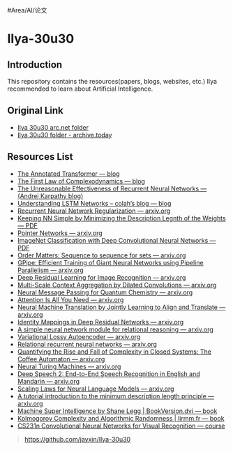 #Area/AI/论文 

# Ilya-30u30

## Introduction

This repository contains the resources(papers, blogs, websites, etc.) Ilya recommended to learn about Artificial Intelligence.

## Original Link

- [Ilya 30u30 arc.net folder](https://arc.net/folder/D0472A20-9C20-4D3F-B145-D2865C0A9FEE)
- [Ilya 30u30 folder - archive.today](https://archive.is/aciJR)

## Resources List

- [The Annotated Transformer — blog](https://nlp.seas.harvard.edu/annotated-transformer/)
- [The First Law of Complexodynamics — blog](https://scottaaronson.blog/?p=762)
- [The Unreasonable Effectiveness of Recurrent Neural Networks — (Andrej Karpathy blog)](https://karpathy.github.io/2015/05/21/rnn-effectiveness/)
- [Understanding LSTM Networks – colah’s blog — blog](https://colah.github.io/posts/2015-08-Understanding-LSTMs/)
- [Recurrent Neural Network Regularization — arxiv.org](https://arxiv.org/pdf/1409.2329.pdf)
- [Keeping NN Simple by Minimizing the Description Legnth of the Weights — PDF](https://www.cs.toronto.edu/~hinton/absps/colt93.pdf)
- [Pointer Networks — arxiv.org](https://arxiv.org/pdf/1506.03134.pdf)
- [ImageNet Classification with Deep Convolutional Neural Networks — PDF](https://proceedings.neurips.cc/paper_files/paper/2012/file/c399862d3b9d6b76c8436e924a68c45b-Paper.pdf)
- [Order Matters: Sequence to sequence for sets — arxiv.org](https://arxiv.org/pdf/1511.06391.pdf)
- [GPipe: Efficient Training of Giant Neural Networks using Pipeline Parallelism — arxiv.org](https://arxiv.org/pdf/1811.06965.pdf)
- [Deep Residual Learning for Image Recognition — arxiv.org](https://arxiv.org/pdf/1512.03385.pdf)
- [Multi-Scale Context Aggregation by Dilated Convolutions — arxiv.org](https://arxiv.org/pdf/1511.07122.pdf)
- [Neural Message Passing for Quantum Chemistry — arxiv.org](https://arxiv.org/pdf/1704.01212.pdf)
- [Attention Is All You Need — arxiv.org](https://arxiv.org/pdf/1706.03762.pdf)
- [Neural Machine Translation by Jointly Learning to Align and Translate — arxiv.org](https://arxiv.org/pdf/1409.0473.pdf)
- [Identity Mappings in Deep Residual Networks — arxiv.org](https://arxiv.org/pdf/1603.05027.pdf)
- [A simple neural network module for relational reasoning — arxiv.org](https://arxiv.org/pdf/1706.01427.pdf)
- [Variational Lossy Autoencoder — arxiv.org](https://arxiv.org/pdf/1611.02731.pdf)
- [Relational recurrent neural networks — arxiv.org](https://arxiv.org/pdf/1806.01822.pdf)
- [Quantifying the Rise and Fall of Complexity in Closed Systems: The Coffee Automaton — arxiv.org](https://arxiv.org/pdf/1405.6903.pdf)
- [Neural Turing Machines — arxiv.org](https://arxiv.org/pdf/1410.5401.pdf)
- [Deep Speech 2: End-to-End Speech Recognition in English and Mandarin — arxiv.org](https://arxiv.org/pdf/1512.02595.pdf)
- [Scaling Laws for Neural Language Models — arxiv.org](https://arxiv.org/pdf/2001.08361.pdf)
- [A tutorial introduction to the minimum description length principle — arxiv.org](https://arxiv.org/pdf/math/0406077.pdf)
- [Machine Super Intelligence by Shane Legg | BookVersion.dvi — book](https://www.vetta.org/documents/Machine_Super_Intelligence.pdf)
- [Kolmogorov Complexity and Algorithmic Randomness | lirmm.fr — book](https://www.lirmm.fr/~ashen/kolmbook-eng-scan.pdf)
- [CS231n Convolutional Neural Networks for Visual Recognition — course](https://cs231n.github.io/)

> https://github.com/jayxin/Ilya-30u30